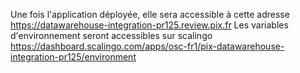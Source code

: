 Une fois l'application déployée, elle sera accessible à cette adresse https://datawarehouse-integration-pr125.review.pix.fr
Les variables d'environnement seront accessibles sur scalingo https://dashboard.scalingo.com/apps/osc-fr1/pix-datawarehouse-integration-pr125/environment
